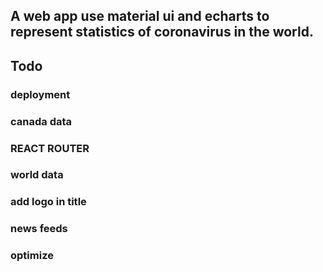 
## A web app use material ui and echarts to represent statistics of coronavirus in the world.

## Todo

### deployment
### canada data 
### REACT ROUTER
### world data
### add logo in title
### news feeds
### optimize
